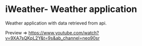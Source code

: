 # iWeather- Weather application
Weather application with data retrieved from api.

Preview => https://www.youtube.com/watch?v=9XA7sQKpL2Y&t=9s&ab_channel=neo90sr
